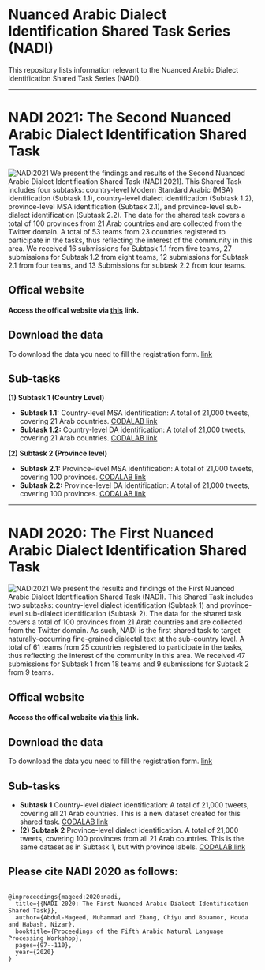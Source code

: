 # Nuanced Arabic Dialect Identification Shared Task Series (NADI)

This repository lists information relevant to the Nuanced Arabic Dialect Identification Shared Task Series (NADI).

<hr> 



# NADI 2021: The Second Nuanced Arabic Dialect Identification Shared Task
![NADI2021](NADI2021.png)
We present the findings and results of the Second Nuanced Arabic Dialect Identification Shared Task (NADI 2021). 
This Shared Task includes four subtasks: country-level Modern Standard Arabic (MSA) identification (Subtask 1.1), country-level dialect identification (Subtask 1.2), province-level MSA identification (Subtask 2.1), and province-level sub-dialect identification (Subtask 2.2). The data for the shared task covers a total of 100 provinces from 21 Arab countries and are collected from the Twitter domain.  A total of 53 teams from 23 countries registered to participate in the tasks, thus reflecting the interest of the community in this area. We received 16 submissions for Subtask 1.1 from five teams, 27 submissions for Subtask 1.2 from eight teams, 12 submissions for Subtask 2.1 from four teams, and 13 Submissions for subtask 2.2 from four teams.

## Offical website
#### Access the offical website via [this](https://sites.google.com/view/second-nadi-shared-task) link.

## Download the data
To download the data you need to fill the registration form. [link](https://docs.google.com/forms/d/e/1FAIpQLScMqe_ZtynXazw1cX0elG-Au6GCq3zSbYV_Y5JfNATUi3ww5A/viewform?usp=sf_link)

## Sub-tasks
**(1) Subtask 1 (Country Level)**
- **Subtask 1.1:** Country-level MSA identification: A total of 21,000 tweets, covering 21 Arab countries. [CODALAB link](https://competitions.codalab.org/competitions/27768)
- **Subtask 1.2:** Country-level DA identification: A total of 21,000 tweets, covering 21 Arab countries. [CODALAB link](https://competitions.codalab.org/competitions/27769)

**(2) Subtask 2 (Province level)**
- **Subtask 2.1:** Province-level MSA identification: A total of 21,000 tweets, covering 100 provinces. [CODALAB link](https://competitions.codalab.org/competitions/27770)
- **Subtask 2.2:** Province-level DA identification: A total of 21,000 tweets, covering 100 provinces. [CODALAB link](https://competitions.codalab.org/competitions/27771)

<hr>

# NADI 2020: The First Nuanced Arabic Dialect Identification Shared Task
![NADI2021](NADI2020.png)
We present the results and findings of the First Nuanced Arabic Dialect Identification Shared Task (NADI). 
This Shared Task includes two subtasks: country-level dialect identification (Subtask 1) and province-level sub-dialect identification (Subtask 2). 
The data for the shared task covers a total of 100 provinces from 21 Arab countries and are collected from the Twitter domain.  As such, NADI is the first shared task to target naturally-occurring fine-grained dialectal text at the sub-country level. 
A total of 61 teams from 25 countries registered to participate in the tasks, thus reflecting the interest of the community in this area. We received 47 submissions for Subtask 1 from 18 teams and 9 submissions for Subtask 2 from 9 teams. 

## Offical website
#### Access the offical website via [this](https://sites.google.com/view/nadi-shared-task) link.

## Download the data
To download the data you need to fill the registration form. [link](https://docs.google.com/forms/d/e/1FAIpQLSdsbQI5YCOknBGkPalogdhuh4A-bajSLGO6MZivXMQAkqMjIQ/viewform?usp=sf_link)

## Sub-tasks
- **Subtask 1** Country-level dialect identification: A total of 21,000 tweets, covering all 21 Arab countries. This is a new dataset created for this shared task.
[CODALAB link](https://competitions.codalab.org/competitions/24001?secret_key=66d8a9d9-3ac9-4ef2-bb74-6b8f3e287468)
- **(2) Subtask 2** Province-level dialect identification. A total of 21,000 tweets, covering 100 provinces from all 21 Arab countries. This is the same dataset as in Subtask 1, but with province labels.
[CODALAB link](https://competitions.codalab.org/competitions/24002?secret_key=53f14ab8-7db2-4011-9418-c95ee3b7ea2c)

## Please cite NADI 2020 as follows:
```

@inproceedings{mageed:2020:nadi,
  title={{NADI 2020: The First Nuanced Arabic Dialect Identification Shared Task}},
  author={Abdul-Mageed, Muhammad and Zhang, Chiyu and Bouamor, Houda and Habash, Nizar},
  booktitle={Proceedings of the Fifth Arabic Natural Language Processing Workshop},
  pages={97--110},
  year={2020}
}

```
